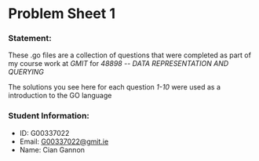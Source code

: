 Problem Sheet 1
======

### Statement:
These .go files are a collection of questions that were completed as part of my course work at _GMIT_ for _48898 -- DATA REPRESENTATION AND QUERYING_

The solutions you see here for each question _1-10_ were used as a introduction to the GO language

### Student Information:
* ID: G00337022
* Email: G00337022@gmit.ie
* Name: Cian Gannon
